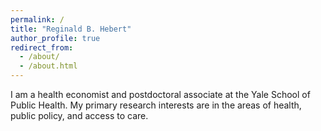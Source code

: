 ```yaml
---
permalink: /
title: "Reginald B. Hebert"
author_profile: true
redirect_from: 
  - /about/
  - /about.html
---
```


I am a health economist and postdoctoral associate at the Yale School of Public Health. My primary research interests are in the areas of health, public policy, and access to care.  
